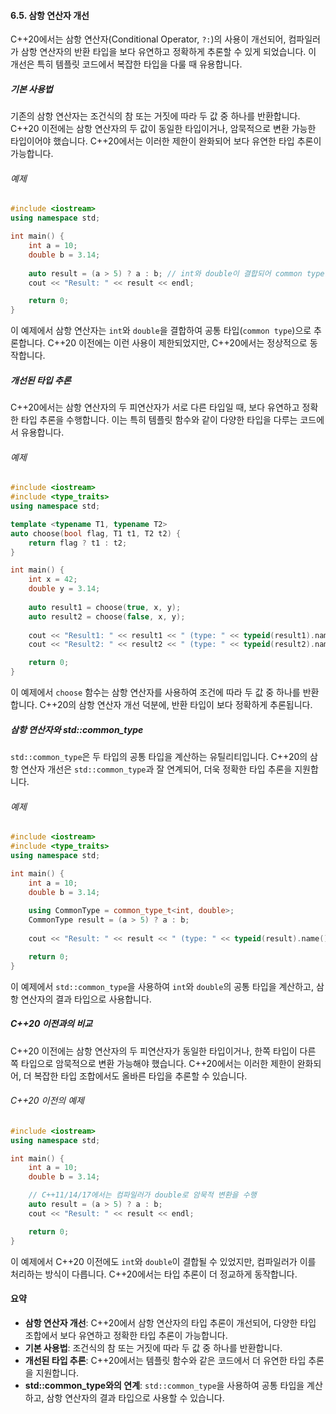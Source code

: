 #### 6.5. 삼항 연산자 개선

C++20에서는 삼항 연산자(Conditional Operator, `?:`)의 사용이 개선되어, 컴파일러가 삼항 연산자의 반환 타입을 보다 유연하고 정확하게 추론할 수 있게 되었습니다. 이 개선은 특히 템플릿 코드에서 복잡한 타입을 다룰 때 유용합니다.

##### 기본 사용법

기존의 삼항 연산자는 조건식의 참 또는 거짓에 따라 두 값 중 하나를 반환합니다. C++20 이전에는 삼항 연산자의 두 값이 동일한 타입이거나, 암묵적으로 변환 가능한 타입이어야 했습니다. C++20에서는 이러한 제한이 완화되어 보다 유연한 타입 추론이 가능합니다.

###### 예제

```cpp
#include <iostream>
using namespace std;

int main() {
    int a = 10;
    double b = 3.14;
    
    auto result = (a > 5) ? a : b; // int와 double이 결합되어 common type(double)로 추론
    cout << "Result: " << result << endl;

    return 0;
}
```

이 예제에서 삼항 연산자는 `int`와 `double`을 결합하여 공통 타입(`common type`)으로 추론합니다. C++20 이전에는 이런 사용이 제한되었지만, C++20에서는 정상적으로 동작합니다.

##### 개선된 타입 추론

C++20에서는 삼항 연산자의 두 피연산자가 서로 다른 타입일 때, 보다 유연하고 정확한 타입 추론을 수행합니다. 이는 특히 템플릿 함수와 같이 다양한 타입을 다루는 코드에서 유용합니다.

###### 예제

```cpp
#include <iostream>
#include <type_traits>
using namespace std;

template <typename T1, typename T2>
auto choose(bool flag, T1 t1, T2 t2) {
    return flag ? t1 : t2;
}

int main() {
    int x = 42;
    double y = 3.14;
    
    auto result1 = choose(true, x, y);
    auto result2 = choose(false, x, y);
    
    cout << "Result1: " << result1 << " (type: " << typeid(result1).name() << ")" << endl;
    cout << "Result2: " << result2 << " (type: " << typeid(result2).name() << ")" << endl;

    return 0;
}
```

이 예제에서 `choose` 함수는 삼항 연산자를 사용하여 조건에 따라 두 값 중 하나를 반환합니다. C++20의 삼항 연산자 개선 덕분에, 반환 타입이 보다 정확하게 추론됩니다.

##### 삼항 연산자와 std::common_type

`std::common_type`은 두 타입의 공통 타입을 계산하는 유틸리티입니다. C++20의 삼항 연산자 개선은 `std::common_type`과 잘 연계되어, 더욱 정확한 타입 추론을 지원합니다.

###### 예제

```cpp
#include <iostream>
#include <type_traits>
using namespace std;

int main() {
    int a = 10;
    double b = 3.14;
    
    using CommonType = common_type_t<int, double>;
    CommonType result = (a > 5) ? a : b;
    
    cout << "Result: " << result << " (type: " << typeid(result).name() << ")" << endl;

    return 0;
}
```

이 예제에서 `std::common_type`을 사용하여 `int`와 `double`의 공통 타입을 계산하고, 삼항 연산자의 결과 타입으로 사용합니다.

##### C++20 이전과의 비교

C++20 이전에는 삼항 연산자의 두 피연산자가 동일한 타입이거나, 한쪽 타입이 다른 쪽 타입으로 암묵적으로 변환 가능해야 했습니다. C++20에서는 이러한 제한이 완화되어, 더 복잡한 타입 조합에서도 올바른 타입을 추론할 수 있습니다.

###### C++20 이전의 예제

```cpp
#include <iostream>
using namespace std;

int main() {
    int a = 10;
    double b = 3.14;

    // C++11/14/17에서는 컴파일러가 double로 암묵적 변환을 수행
    auto result = (a > 5) ? a : b;
    cout << "Result: " << result << endl;

    return 0;
}
```

이 예제에서 C++20 이전에도 `int`와 `double`이 결합될 수 있었지만, 컴파일러가 이를 처리하는 방식이 다릅니다. C++20에서는 타입 추론이 더 정교하게 동작합니다.

#### 요약

- **삼항 연산자 개선**: C++20에서 삼항 연산자의 타입 추론이 개선되어, 다양한 타입 조합에서 보다 유연하고 정확한 타입 추론이 가능합니다.
- **기본 사용법**: 조건식의 참 또는 거짓에 따라 두 값 중 하나를 반환합니다.
- **개선된 타입 추론**: C++20에서는 템플릿 함수와 같은 코드에서 더 유연한 타입 추론을 지원합니다.
- **std::common_type와의 연계**: `std::common_type`을 사용하여 공통 타입을 계산하고, 삼항 연산자의 결과 타입으로 사용할 수 있습니다.
